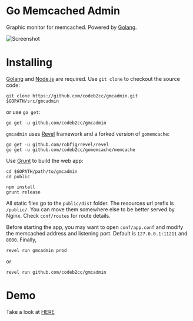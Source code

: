 Go Memcached Admin
==================

Graphic monitor for memcached. Powered by [Golang](http://golang.org/).

![Screenshot](https://raw.github.com/codeb2cc/gmcadmin/master/screenshot.png "gmcadmin")


Installing
==========

[Golang](http://golang.org/) and [Node.js](http://nodejs.org/) are required. Use `git clone` to checkout the source code:

    git clone https://github.com/codeb2cc/gmcadmin.git $GOPATH/src/gmcadmin

or use `go get`:

    go get -u github.com/codeb2cc/gmcadmin

`gmcadmin` uses [Revel](http://robfig.github.io/revel/) framework and a forked version of `gomemcache`:

    go get -u github.com/robfig/revel/revel
    go get -u github.com/codeb2cc/gomemcache/memcache

Use [Grunt](http://gruntjs.com/) to build the web app:

    cd $GOPATH/path/to/gmcadmin
    cd public

    npm install
    grunt release

All static files go to the `public/dist` folder. The resources url prefix is `/public/`. You can move them somewhere else to be better served by Nginx. Check `conf/routes` for route details.

Before starting the app, you may want to open `conf/app.conf` and modify the memcached address and listening port. Default is `127.0.0.1:11211` and `8000`. Finally,

    revel run gmcadmin prod

or

    revel run github.com/codeb2cc/gmcadmin


Demo
====

Take a look at [HERE](http://mc.codeb2cc.com/)

